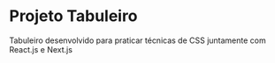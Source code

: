 # Projeto Tabuleiro


Tabuleiro desenvolvido para praticar técnicas de CSS juntamente com React.js e Next.js
